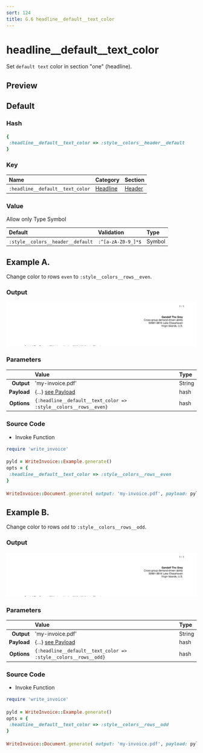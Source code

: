 ```yaml
---
sort: 124
title: G.6 headline__default__text_color
---
```

# headline__default__text_color

Set `default text` color in section "one" (headline).


## Preview

<div >
    <canvas id='canvas' search=':headline__default__text_color' palette='option_detail'></canvas>
</div>
<script src="../assets/js/marker.js"></script>  

 
## Default

### Hash

```ruby
{
 :headline__default__text_color => :style__colors__header__default
} 
```

### Key

| **Name** | **Category** | **Section** |
| :--- | :--- | :--- |
| ```:headline__default__text_color``` |  [Headline](./#headline) | [Header](/sections/header) |

### Value

Allow only Type Symbol

| **Default**| **Validation**| **Type** |
| :--- | :--- | :--- |
| ```:style__colors__header__default``` | ```:^[a-zA-Z0-9_]*$``` | Symbol |

## Example A.

Change color to rows `even` to `:style__colors__rows__even`.

### Output

<img src="../assets/images/options/headline__default__text_color--a.png">



### Parameters

| | **Value** | **Type** |
|------:|:------|:------|
| **Output** | 'my-invoice.pdf' | String |
| **Payload** | {...} [see Payload](../payload) | hash |
| **Options** | ```{:headline__default__text_color => :style__colors__rows__even}``` | hash |


### Source Code

* Invoke Function

```ruby
require 'write_invoice'
 
pyld = WriteInvoice::Example.generate()
opts = {
 :headline__default__text_color => :style__colors__rows__even
}
 
WriteInvoice::Document.generate( output: 'my-invoice.pdf', payload: pyld, options: opts )

```

## Example B.

Change color to rows `odd` to `:style__colors__rows__odd`.

### Output

<img src="../assets/images/options/headline__default__text_color--b.png">



### Parameters

| | **Value** | **Type** |
|------:|:------|:------|
| **Output** | 'my-invoice.pdf' | String |
| **Payload** | {...} [see Payload](../payload) | hash |
| **Options** | ```{:headline__default__text_color => :style__colors__rows__odd}``` | hash |


### Source Code

* Invoke Function

```ruby
require 'write_invoice'
 
pyld = WriteInvoice::Example.generate()
opts = {
 :headline__default__text_color => :style__colors__rows__odd
}
 
WriteInvoice::Document.generate( output: 'my-invoice.pdf', payload: pyld, options: opts )

```

